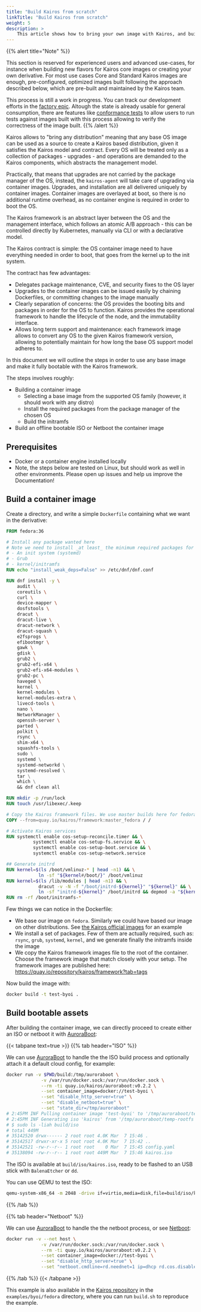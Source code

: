 ```yaml
---
title: "Build Kairos from scratch"
linkTitle: "Build Kairos from scratch"
weight: 5
description: >
    This article shows how to bring your own image with Kairos, and build a Kairos derivative from scratch using base container images from popular distributions such as Ubuntu, Fedora, openSUSE, etc.
---
```


{{% alert title="Note" %}}

This section is reserved for experienced users and advanced use-cases, for instance when building new flavors for Kairos core images or creating your own derivative. 
For most use cases Core and Standard Kairos images are enough, pre-configured, optimized images built following the approach described below, which are pre-built and maintained by the Kairos team.

This process is still a work in progress. You can track our development efforts in the [factory epic](https://github.com/kairos-io/kairos/issues/116). Altough the state is already usable for general consumption, there are features like [conformance tests](https://github.com/kairos-io/kairos/issues/958) to allow users to run tests against images built with this process allowing to verify the correctness of the image built.
{{% /alert %}}

Kairos allows to "bring any distribution" meaning that any base OS image can be used as a source to create a Kairos based distribution, given it satisfies the Kairos model and contract. Every OS will be treated only as a collection of packages - upgrades - and operations are demanded to the Kairos components, which abstracts the management model.

Practically, that means that upgrades are not carried by the package manager of the OS, instead, the `kairos-agent` will take care of upgrading via container images. Upgrades, and installation are all delivered uniquely by container images. Container images are overlayed at boot, so there is no additional runtime overhead, as no container engine is required in order to boot the OS.

The Kairos framework is an abstract layer between the OS and the management interface, which follows an atomic A/B approach - this can be controlled directly by Kubernetes, manually via CLI or with a declarative model. 

The Kairos contract is simple: the OS container image need to have everything needed in order to boot, that goes from the kernel up to the init system.

The contract has few advantages:

- Delegates package maintenance, CVE, and security fixes to the OS layer
- Upgrades to the container images can be issued easily by chaining Dockerfiles, or committing changes to the image manually
- Clearly separation of concerns: the OS provides the booting bits and packages in order for the OS to function. Kairos provides the operational framework to handle the lifecycle of the node, and the immutability interface.
- Allows long term support and maintenance: each framework image allows to convert any OS to the given Kairos framework version, allowing to potentially maintain for how long the base OS support model adheres to.

In this document we will outline the steps in order to use any base image and make it fully bootable with the Kairos framework.

The steps involves roughly:

- Building a container image
  - Selecting a base image from the supported OS family (however, it should work with any distro)
  - Install the required packages from the package manager of the chosen OS
  - Build the initramfs
- Build an offline bootable ISO or Netboot the container image

## Prerequisites

- Docker or a container engine installed locally
- Note, the steps below are tested on Linux, but should work as well in other environments. Please open up issues and help us improve the Documentation!

## Build a container image

Create a directory, and write a simple `Dockerfile` containing what we want in the derivative:

```Dockerfile
FROM fedora:36

# Install any package wanted here
# Note we need to install _at least_ the minimum required packages for Kairos to work:
# - An init system (systemd)
# - Grub
# - kernel/initramfs 
RUN echo "install_weak_deps=False" >> /etc/dnf/dnf.conf

RUN dnf install -y \
    audit \
    coreutils \
    curl \
    device-mapper \
    dosfstools \
    dracut \
    dracut-live \
    dracut-network \
    dracut-squash \
    e2fsprogs \
    efibootmgr \
    gawk \
    gdisk \
    grub2 \
    grub2-efi-x64 \
    grub2-efi-x64-modules \
    grub2-pc \
    haveged \
    kernel \
    kernel-modules \
    kernel-modules-extra \
    livecd-tools \
    nano \
    NetworkManager \
    openssh-server \
    parted \
    polkit \
    rsync \
    shim-x64 \
    squashfs-tools \ 
    sudo \
    systemd \
    systemd-networkd \
    systemd-resolved \
    tar \
    which \
    && dnf clean all

RUN mkdir -p /run/lock
RUN touch /usr/libexec/.keep

# Copy the Kairos framework files. We use master builds here for fedora. See https://quay.io/repository/kairos/framework?tab=tags for a list
COPY --from=quay.io/kairos/framework:master_fedora / /

# Activate Kairos services
RUN systemctl enable cos-setup-reconcile.timer && \
          systemctl enable cos-setup-fs.service && \
          systemctl enable cos-setup-boot.service && \
          systemctl enable cos-setup-network.service

## Generate initrd
RUN kernel=$(ls /boot/vmlinuz-* | head -n1) && \
            ln -sf "${kernel#/boot/}" /boot/vmlinuz
RUN kernel=$(ls /lib/modules | head -n1) && \
            dracut -v -N -f "/boot/initrd-${kernel}" "${kernel}" && \
            ln -sf "initrd-${kernel}" /boot/initrd && depmod -a "${kernel}"
RUN rm -rf /boot/initramfs-*
```


Few things we can notice in the Dockerfile:
- We base our image on `fedora`. Similarly we could have based our image on other distributions. See [the Kairos official images](https://github.com/kairos-io/kairos/tree/master/images) for an example
- We install a set of packages. Few of them are actually required, such as: `rsync`, `grub`, `systemd`, `kernel`, and we generate finally the initramfs inside the image
- We copy the Kairos framework images file to the root of the container. Choose the framework image that match closely with your setup. The framework images are published here: https://quay.io/repository/kairos/framework?tab=tags

Now build the image with:

```bash
docker build -t test-byoi .
```

## Build bootable assets

After building the container image, we can directly proceed to create either an ISO or netboot it with [AuroraBoot](/docs/reference/auroraboot):

{{< tabpane text=true  >}}
{{% tab header="ISO" %}}

We can use [AuroraBoot](/docs/reference/auroraboot) to handle the the ISO build process and optionally attach it a default cloud config, for example:

```bash
docker run -v $PWD/build:/tmp/auroraboot \
             -v /var/run/docker.sock:/var/run/docker.sock \
             --rm -ti quay.io/kairos/auroraboot:v0.2.2 \
             --set container_image=docker://test-byoi \
             --set "disable_http_server=true" \
             --set "disable_netboot=true" \
             --set "state_dir=/tmp/auroraboot"
# 2:45PM INF Pulling container image 'test-byoi' to '/tmp/auroraboot/temp-rootfs' (local: true)
# 2:45PM INF Generating iso 'kairos' from '/tmp/auroraboot/temp-rootfs' to '/tmp/auroraboot/iso'
# $ sudo ls -liah build/iso 
# total 449M
# 35142520 drwx------ 2 root root 4.0K Mar  7 15:46 .
# 35142517 drwxr-xr-x 5 root root 4.0K Mar  7 15:42 ..
# 35142521 -rw-r--r-- 1 root root    0 Mar  7 15:45 config.yaml
# 35138094 -rw-r--r-- 1 root root 449M Mar  7 15:46 kairos.iso
```
The ISO is available at `build/iso/kairos.iso`, ready to be flashed to an USB stick with `BalenaEtcher` or `dd`.

You can use QEMU to test the ISO:

```bash
qemu-system-x86_64 -m 2048 -drive if=virtio,media=disk,file=build/iso/kairos.iso
```

{{% /tab %}}

{{% tab header="Netboot" %}}

We can use [AuroraBoot](/docs/reference/auroraboot) to handle the the netboot process, or see [Netboot](/docs/installation/netboot):

```bash
docker run -v --net host \
             -v /var/run/docker.sock:/var/run/docker.sock \
             --rm -ti quay.io/kairos/auroraboot:v0.2.2 \
             --set container_image=docker://test-byoi \
             --set "disable_http_server=true" \
             --set "netboot.cmdline=rd.neednet=1 ip=dhcp rd.cos.disable netboot nodepair.enable console=tty0 selinux=0"
```

{{% /tab %}}
{{< /tabpane >}}


This example is also available in the [Kairos repository](https://github.com/kairos-io/kairos/tree/master/examples/byoi/fedora) in the `examples/byoi/fedora` directory, where you can run `build.sh` to reproduce the example.